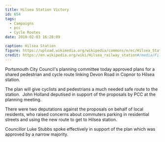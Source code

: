 ```yaml
---
title: Hilsea Station Victory
id: 654
tags:
  - Campaigns
  - pcc
  - Cycle Routes
date: 2010-02-03 16:28:09

caption: Hilsea Station
figure: https://upload.wikimedia.org/wikipedia/commons/e/ec/Hilsea_Station%2C_and_playing_fields._-_geograph.org.uk_-_81958.jpg
credit: https://en.wikipedia.org/wiki/Hilsea_railway_station#/media/File:Hilsea_Station,_and_playing_fields._-_geograph.org.uk_-_81958.jpg
---
```


Portsmouth City Council's planning committee today approved plans for a shared pedestrian and cycle route linking Devon Road in Copnor to Hilsea station.

The plan will give cyclists and pedestrians a much needed safe route to the station.  John Holland deputised in support of the proposals by PCC at the planning meeting.

There were two deputations against the proposals on behalf of local residents, who raised concerns about commuters parking in residential streets and using the new route to get to Hilsea station.

Councillor Luke Stubbs spoke effectively in support of the plan which was approved by a narrow majority.
